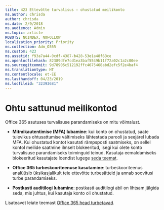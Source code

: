 ```yaml
---
title: 423 Ettevõtte turvalisus – ohustatud meilikonto
ms.author: chrisda
author: chrisda
ms.date: 2/9/2018
ms.audience: Admin
ms.topic: article
ROBOTS: NOINDEX, NOFOLLOW
localization_priority: Priority
ms.collection: Adm_O365
ms.custom: 423
ms.assetid: f93a7a44-0cdf-4387-b428-53e1a48f63ce
ms.openlocfilehash: 82389dfe7cd1ea3baf5549b11f72a02c1a2c00ee
ms.sourcegitcommit: 9d78905c512192ffc4675468abd2efc5f2e4baf4
ms.translationtype: HT
ms.contentlocale: et-EE
ms.lasthandoff: 04/23/2019
ms.locfileid: "32393681"
---
```

# <a name="compromised-email-accounts"></a>Ohtu sattunud meilikontod

Office 365 asutuses turvalisuse parandamiseks on mitu võimalust.

- **Mitmikautentimise (MFA) lubamine**: kui konto on ohustatud, saate tulevikus ohtusattumise vältimiseks lähtestada parooli ja seejärel lubada MFA. Kui ohustatud kontot kasutati rämpsposti saatmiseks, on sellel kontol meilide saatmine ilmselt blokeeritud, isegi kui olete konto turvalisuse parandamiseks toiminguid teinud. Kasutaja eemaldamiseks blokeeritud kasutajate loendist lugege [seda teemat](https://technet.microsoft.com/library/ms.exch.eac.actioncenter.aspx).

- **Office 365 turbeskooriteenuse kasutamine**: turbeskooriteenus analüüsib üksikasjalikult teie ettevõtte turbesätteid ja annab soovitusi turbe parandamiseks.

- **Postkasti auditilogi lubamine**: postkasti auditilogi abil on lihtsam jälgida seda, mis juhtus, kui kasutaja konto oli ohustatud.

Lisateavet leiate teemast [Office 365 head turbetavad](https://support.office.com/article/9295e396-e53d-49b9-ae9b-0b5828cdedc3.aspx).
